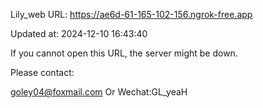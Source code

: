 Lily_web URL: https://ae6d-61-165-102-156.ngrok-free.app

Updated at: 2024-12-10 16:43:40

If you cannot open this URL, the server might be down.

Please contact: 

goley04@foxmail.com Or Wechat:GL_yeaH